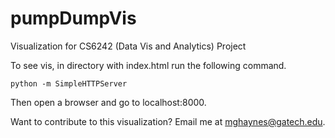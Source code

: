# pumpDumpVis
Visualization for CS6242 (Data Vis and Analytics) Project

To see vis, in directory with index.html run the following command.
```
python -m SimpleHTTPServer
```

Then open a browser and go to localhost:8000.

Want to contribute to this visualization? Email me at mghaynes@gatech.edu. 